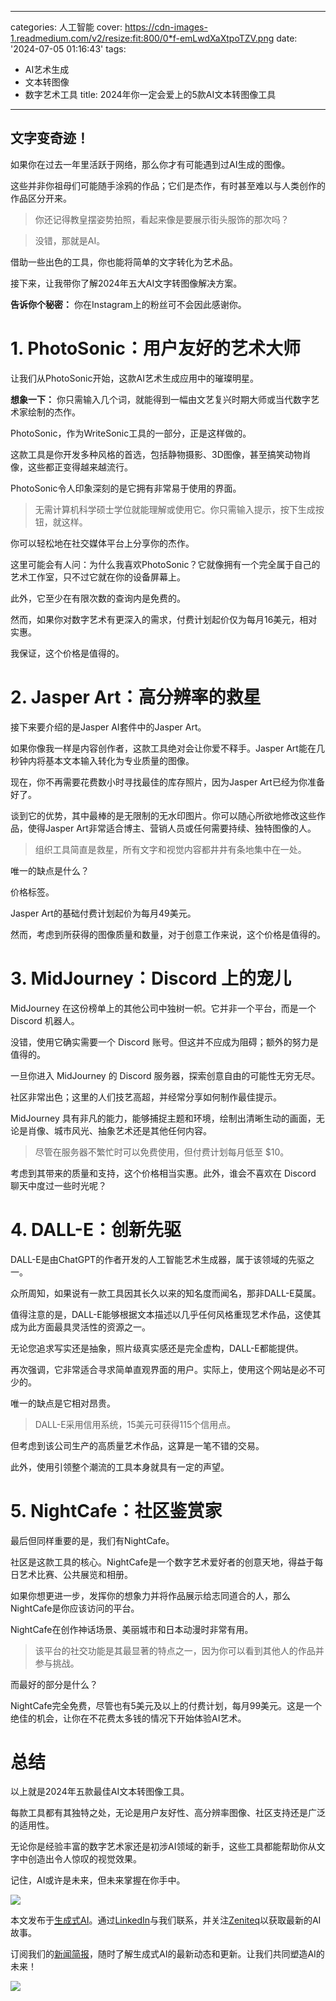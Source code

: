 
---
categories: 人工智能
cover: https://cdn-images-1.readmedium.com/v2/resize:fit:800/0*f-emLwdXaXtpoTZV.png
date: '2024-07-05 01:16:43'
tags:
  - AI艺术生成
  - 文本转图像
  - 数字艺术工具
title: 2024年你一定会爱上的5款AI文本转图像工具

---


## 文字变奇迹！



如果你在过去一年里活跃于网络，那么你才有可能遇到过AI生成的图像。

这些并非你祖母们可能随手涂鸦的作品；它们是杰作，有时甚至难以与人类创作的作品区分开来。

> 你还记得教皇摆姿势拍照，看起来像是要展示街头服饰的那次吗？

> 没错，那就是AI。

借助一些出色的工具，你也能将简单的文字转化为艺术品。

接下来，让我带你了解2024年五大AI文字转图像解决方案。

**告诉你个秘密：** 你在Instagram上的粉丝可不会因此感谢你。

# 1. PhotoSonic：用户友好的艺术大师

让我们从PhotoSonic开始，这款AI艺术生成应用中的璀璨明星。

**想象一下：** 你只需输入几个词，就能得到一幅由文艺复兴时期大师或当代数字艺术家绘制的杰作。

PhotoSonic，作为WriteSonic工具的一部分，正是这样做的。

这款工具是你开发多种风格的首选，包括静物摄影、3D图像，甚至搞笑动物肖像，这些都正变得越来越流行。

PhotoSonic令人印象深刻的是它拥有非常易于使用的界面。

> 无需计算机科学硕士学位就能理解或使用它。你只需输入提示，按下生成按钮，就这样。

你可以轻松地在社交媒体平台上分享你的杰作。

这里可能会有人问：为什么我喜欢PhotoSonic？它就像拥有一个完全属于自己的艺术工作室，只不过它就在你的设备屏幕上。

此外，它至少在有限次数的查询内是免费的。

然而，如果你对数字艺术有更深入的需求，付费计划起价仅为每月16美元，相对实惠。

我保证，这个价格是值得的。

# 2. Jasper Art：高分辨率的救星

接下来要介绍的是Jasper AI套件中的Jasper Art。

如果你像我一样是内容创作者，这款工具绝对会让你爱不释手。Jasper Art能在几秒钟内将基本文本输入转化为专业质量的图像。

现在，你不再需要花费数小时寻找最佳的库存照片，因为Jasper Art已经为你准备好了。

谈到它的优势，其中最棒的是无限制的无水印图片。你可以随心所欲地修改这些作品，使得Jasper Art非常适合博主、营销人员或任何需要持续、独特图像的人。

> 组织工具简直是救星，所有文字和视觉内容都井井有条地集中在一处。

唯一的缺点是什么？

价格标签。

Jasper Art的基础付费计划起价为每月49美元。

然而，考虑到所获得的图像质量和数量，对于创意工作来说，这个价格是值得的。

# 3. MidJourney：Discord 上的宠儿

MidJourney 在这份榜单上的其他公司中独树一帜。它并非一个平台，而是一个 Discord 机器人。

没错，使用它确实需要一个 Discord 账号。但这并不应成为阻碍；额外的努力是值得的。

一旦你进入 MidJourney 的 Discord 服务器，探索创意自由的可能性无穷无尽。

社区非常出色；这里的人们技艺高超，并经常分享如何制作最佳提示。

MidJourney 具有非凡的能力，能够捕捉主题和环境，绘制出清晰生动的画面，无论是肖像、城市风光、抽象艺术还是其他任何内容。

> 尽管在服务器不繁忙时可以免费使用，但付费计划每月低至 $10。

考虑到其带来的质量和支持，这个价格相当实惠。此外，谁会不喜欢在 Discord 聊天中度过一些时光呢？

# 4. DALL-E：创新先驱

DALL-E是由ChatGPT的作者开发的人工智能艺术生成器，属于该领域的先驱之一。

众所周知，如果说有一款工具因其长久以来的知名度而闻名，那非DALL-E莫属。

值得注意的是，DALL-E能够根据文本描述以几乎任何风格重现艺术作品，这使其成为此方面最具灵活性的资源之一。

无论您追求写实还是抽象，照片级真实感还是完全虚构，DALL-E都能提供。

再次强调，它非常适合寻求简单直观界面的用户。实际上，使用这个网站是必不可少的。

唯一的缺点是它相对昂贵。

> DALL-E采用信用系统，15美元可获得115个信用点。

但考虑到该公司生产的高质量艺术作品，这算是一笔不错的交易。

此外，使用引领整个潮流的工具本身就具有一定的声望。

# 5. NightCafe：社区鉴赏家

最后但同样重要的是，我们有NightCafe。

社区是这款工具的核心。NightCafe是一个数字艺术爱好者的创意天地，得益于每日艺术比赛、公共展览和相册。

如果你想更进一步，发挥你的想象力并将作品展示给志同道合的人，那么NightCafe是你应该访问的平台。

NightCafe在创作神话场景、美丽城市和日本动漫时非常有用。

> 该平台的社交功能是其最显著的特点之一，因为你可以看到其他人的作品并参与挑战。

而最好的部分是什么？

NightCafe完全免费，尽管也有5美元及以上的付费计划，每月99美元。这是一个绝佳的机会，让你在不花费太多钱的情况下开始体验AI艺术。

# 总结

以上就是2024年五款最佳AI文本转图像工具。

每款工具都有其独特之处，无论是用户友好性、高分辨率图像、社区支持还是广泛的适用性。

无论你是经验丰富的数字艺术家还是初涉AI领域的新手，这些工具都能帮助你从文字中创造出令人惊叹的视觉效果。

记住，AI或许是未来，但未来掌握在你手中。

![](https://cdn-images-1.readmedium.com/v2/resize:fit:800/0*45Ozfo-ZZHV3EEZp.png)

本文发布于[生成式AI](https://generativeai.pub/)。通过[LinkedIn](https://www.linkedin.com/company/generative-ai-publication)与我们联系，并关注[Zeniteq](https://www.zeniteq.com/)以获取最新的AI故事。

订阅我们的[新闻简报](https://www.generativeaipub.com/)，随时了解生成式AI的最新动态和更新。让我们共同塑造AI的未来！

![](https://cdn-images-1.readmedium.com/v2/resize:fit:800/0*IGRwDwqEWnsE-_lb.png)
